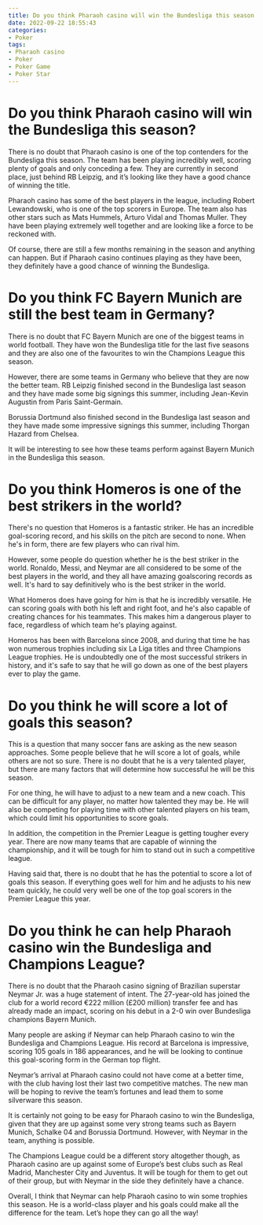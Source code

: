 ```yaml
---
title: Do you think Pharaoh casino will win the Bundesliga this season
date: 2022-09-22 18:55:43
categories:
- Poker
tags:
- Pharaoh casino
- Poker
- Poker Game
- Poker Star
---
```



#  Do you think Pharaoh casino will win the Bundesliga this season?

There is no doubt that Pharaoh casino is one of the top contenders for the Bundesliga this season. The team has been playing incredibly well, scoring plenty of goals and only conceding a few. They are currently in second place, just behind RB Leipzig, and it’s looking like they have a good chance of winning the title.

Pharaoh casino has some of the best players in the league, including Robert Lewandowski, who is one of the top scorers in Europe. The team also has other stars such as Mats Hummels, Arturo Vidal and Thomas Muller. They have been playing extremely well together and are looking like a force to be reckoned with.

Of course, there are still a few months remaining in the season and anything can happen. But if Pharaoh casino continues playing as they have been, they definitely have a good chance of winning the Bundesliga.

#  Do you think FC Bayern Munich are still the best team in Germany?

There is no doubt that FC Bayern Munich are one of the biggest teams in world football. They have won the Bundesliga title for the last five seasons and they are also one of the favourites to win the Champions League this season.

However, there are some teams in Germany who believe that they are now the better team. RB Leipzig finished second in the Bundesliga last season and they have made some big signings this summer, including Jean-Kevin Augustin from Paris Saint-Germain.

Borussia Dortmund also finished second in the Bundesliga last season and they have made some impressive signings this summer, including Thorgan Hazard from Chelsea.

It will be interesting to see how these teams perform against Bayern Munich in the Bundesliga this season.

#  Do you think Homeros is one of the best strikers in the world?

There's no question that Homeros is a fantastic striker. He has an incredible goal-scoring record, and his skills on the pitch are second to none. When he's in form, there are few players who can rival him.

However, some people do question whether he is the best striker in the world. Ronaldo, Messi, and Neymar are all considered to be some of the best players in the world, and they all have amazing goalscoring records as well. It's hard to say definitively who is the best striker in the world.

What Homeros does have going for him is that he is incredibly versatile. He can scoring goals with both his left and right foot, and he's also capable of creating chances for his teammates. This makes him a dangerous player to face, regardless of which team he's playing against.

Homeros has been with Barcelona since 2008, and during that time he has won numerous trophies including six La Liga titles and three Champions League trophies. He is undoubtedly one of the most successful strikers in history, and it's safe to say that he will go down as one of the best players ever to play the game.

#  Do you think he will score a lot of goals this season?

This is a question that many soccer fans are asking as the new season approaches. Some people believe that he will score a lot of goals, while others are not so sure. There is no doubt that he is a very talented player, but there are many factors that will determine how successful he will be this season.

For one thing, he will have to adjust to a new team and a new coach. This can be difficult for any player, no matter how talented they may be. He will also be competing for playing time with other talented players on his team, which could limit his opportunities to score goals.

In addition, the competition in the Premier League is getting tougher every year. There are now many teams that are capable of winning the championship, and it will be tough for him to stand out in such a competitive league.

Having said that, there is no doubt that he has the potential to score a lot of goals this season. If everything goes well for him and he adjusts to his new team quickly, he could very well be one of the top goal scorers in the Premier League this year.

#  Do you think he can help Pharaoh casino win the Bundesliga and Champions League?

There is no doubt that the Pharaoh casino signing of Brazilian superstar Neymar Jr. was a huge statement of intent. The 27-year-old has joined the club for a world record €222 million (£200 million) transfer fee and has already made an impact, scoring on his debut in a 2-0 win over Bundesliga champions Bayern Munich.

Many people are asking if Neymar can help Pharaoh casino to win the Bundesliga and Champions League. His record at Barcelona is impressive, scoring 105 goals in 186 appearances, and he will be looking to continue this goal-scoring form in the German top flight.

Neymar’s arrival at Pharaoh casino could not have come at a better time, with the club having lost their last two competitive matches. The new man will be hoping to revive the team’s fortunes and lead them to some silverware this season.

It is certainly not going to be easy for Pharaoh casino to win the Bundesliga, given that they are up against some very strong teams such as Bayern Munich, Schalke 04 and Borussia Dortmund. However, with Neymar in the team, anything is possible.

The Champions League could be a different story altogether though, as Pharaoh casino are up against some of Europe’s best clubs such as Real Madrid, Manchester City and Juventus. It will be tough for them to get out of their group, but with Neymar in the side they definitely have a chance.

Overall, I think that Neymar can help Pharaoh casino to win some trophies this season. He is a world-class player and his goals could make all the difference for the team. Let’s hope they can go all the way!